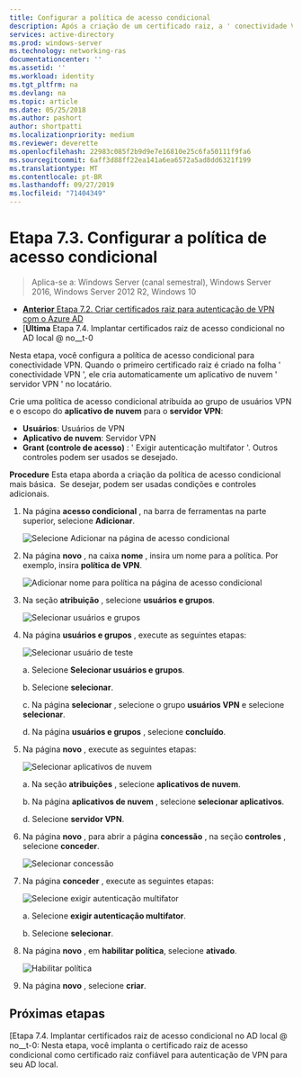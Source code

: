 ```yaml
---
title: Configurar a política de acesso condicional
description: Após a criação de um certificado raiz, a ' conectividade VPN ' dispara a criação do aplicativo de nuvem ' servidor VPN ' no locatário do cliente.
services: active-directory
ms.prod: windows-server
ms.technology: networking-ras
documentationcenter: ''
ms.assetid: ''
ms.workload: identity
ms.tgt_pltfrm: na
ms.devlang: na
ms.topic: article
ms.date: 05/25/2018
ms.author: pashort
author: shortpatti
ms.localizationpriority: medium
ms.reviewer: deverette
ms.openlocfilehash: 22983c085f2b9d9e7e16810e25c6fa50111f9fa6
ms.sourcegitcommit: 6aff3d88ff22ea141a6ea6572a5ad8dd6321f199
ms.translationtype: MT
ms.contentlocale: pt-BR
ms.lasthandoff: 09/27/2019
ms.locfileid: "71404349"
---
```

# <a name="step-73-configure-the-conditional-access-policy"></a>Etapa 7.3. Configurar a política de acesso condicional

>Aplica-se a: Windows Server (canal semestral), Windows Server 2016, Windows Server 2012 R2, Windows 10

- [**Anterior** Etapa 7.2. Criar certificados raiz para autenticação de VPN com o Azure AD](vpn-create-root-cert-for-vpn-auth-azure-ad.md)
- [**Última** Etapa 7.4. Implantar certificados raiz de acesso condicional no AD local @ no__t-0

Nesta etapa, você configura a política de acesso condicional para conectividade VPN. Quando o primeiro certificado raiz é criado na folha ' conectividade VPN ', ele cria automaticamente um aplicativo de nuvem ' servidor VPN ' no locatário.

Crie uma política de acesso condicional atribuída ao grupo de usuários VPN e o escopo do **aplicativo de nuvem** para o **servidor VPN**:

- **Usuários**: Usuários de VPN
- **Aplicativo de nuvem**: Servidor VPN
- **Grant (controle de acesso)** : ' Exigir autenticação multifator '. Outros controles podem ser usados se desejado.

**Procedure** Esta etapa aborda a criação da política de acesso condicional mais básica.  Se desejar, podem ser usadas condições e controles adicionais.


1. Na página **acesso condicional** , na barra de ferramentas na parte superior, selecione **Adicionar**.

    ![Selecione Adicionar na página de acesso condicional](../../media/Always-On-Vpn/07.png)

2. Na página **novo** , na caixa **nome** , insira um nome para a política. Por exemplo, insira **política de VPN**.

    ![Adicionar nome para política na página de acesso condicional](../../media/Always-On-Vpn/08.png)

3. Na seção **atribuição** , selecione **usuários e grupos**.

    ![Selecionar usuários e grupos](../../media/Always-On-Vpn/09.png)

4. Na página **usuários e grupos** , execute as seguintes etapas:

    ![Selecionar usuário de teste](../../media/Always-On-Vpn/10.png)

    a. Selecione **Selecionar usuários e grupos**.

    b. Selecione **selecionar**.

    c. Na página **selecionar** , selecione o grupo **usuários VPN** e selecione **selecionar**.

    d. Na página **usuários e grupos** , selecione **concluído**.

5. Na página **novo** , execute as seguintes etapas:

    ![Selecionar aplicativos de nuvem](../../media/Always-On-Vpn/11.png)

    a. Na seção **atribuições** , selecione **aplicativos de nuvem**.

    b. Na página **aplicativos de nuvem** , selecione **selecionar aplicativos**.

    d. Selecione **servidor VPN**.

6.  Na página **novo** , para abrir a página **concessão** , na seção **controles** , selecione **conceder**.

    ![Selecionar concessão](../../media/Always-On-Vpn/13.png)

7.  Na página **conceder** , execute as seguintes etapas:

    ![Selecione exigir autenticação multifator](../../media/Always-On-Vpn/14.png)

    a. Selecione **exigir autenticação multifator**.

    b. Selecione **selecionar**.

8.  Na página **novo** , em **habilitar política**, selecione **ativado**.

    ![Habilitar política](../../media/Always-On-Vpn/15.png)

9.  Na página **novo** , selecione **criar**.


## <a name="next-steps"></a>Próximas etapas
[Etapa 7.4. Implantar certificados raiz de acesso condicional no AD local @ no__t-0: Nesta etapa, você implanta o certificado raiz de acesso condicional como certificado raiz confiável para autenticação de VPN para seu AD local.
